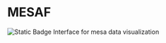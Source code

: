 # MESAF
![Static Badge](https://img.shields.io/badge/MIT-green)
Interface for mesa data visualization
